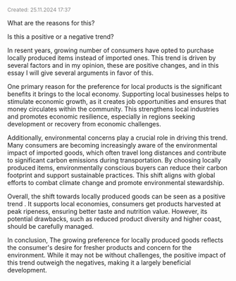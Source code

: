 <span style="font-size:12px; color:#888888;">Created: 25.11.2024 17:37</span>

What are the reasons for this?

Is this a positive or a negative trend?

In resent years, growing number of consumers have opted to purchase locally produced items instead of imported ones. This trend is driven by several factors and in my opinion, these are positive changes, and in this essay I will give several arguments in favor of this.

One primary reason for the preference for local products is the significant benefits it brings to the local economy. Supporting local businesses helps to stimulate economic growth, as it creates job opportunities and ensures that money circulates within the community. This strengthens local industries and promotes economic resilience, especially in regions seeking development or recovery from economic challenges.

Additionally, environmental concerns play a crucial role in driving this trend. Many consumers are becoming increasingly aware of the environmental impact of imported goods, which often travel long distances and contribute to significant carbon emissions during transportation. By choosing locally produced items, environmentally conscious buyers can reduce their carbon footprint and support sustainable practices. This shift aligns with global efforts to combat climate change and promote environmental stewardship.

Overall, the shift towards locally produced goods can be seen as a positive trend . It supports local economies, consumers get products harvested at peak ripeness, ensuring  better taste and nutrition value. However, its potential drawbacks, such as reduced product diversity and higher coast, should be carefully managed.

In conclusion, The growing preference for locally produced goods reflects the consumer's desire for fresher products and concern for the environment. While it may not be without challenges, the positive impact of this trend outweigh the negatives, making it a largely beneficial development.
